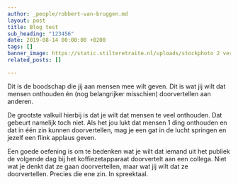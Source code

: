 ```yaml
---
author: _people/robbert-van-bruggen.md
layout: post
title: Blog test
sub_heading: "123456"
date: 2019-08-14 00:00:00 +0200
tags: []
banner_image: https://static.stilteretraite.nl/uploads/stockphoto 2 verkleind.jpg
related_posts: []

---
```

Dit is de boodschap die jij aan mensen mee wilt geven. Dit is wat jij wilt dat mensen onthouden én (nog belangrijker misschien) doorvertellen aan anderen.

De grootste valkuil hierbij is dat je wilt dat mensen te veel onthouden. Dat gebeurt namelijk toch niet. Als het jou lukt dat mensen 1 ding onthouden en dat in één zin kunnen doorvertellen, mag je een gat in de lucht springen en jezelf een flink applaus geven.

Een goede oefening is om te bedenken wat je wilt dat iemand uit het publiek de volgende dag bij het koffiezetapparaat doorvertelt aan een collega. Niet wat je denkt dat ze gaan doorvertellen, maar wat jij wilt dat ze doorvertellen. Precies die ene zin. In spreektaal.